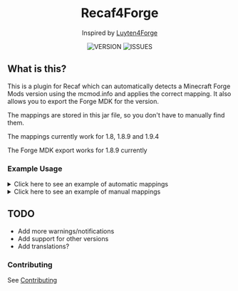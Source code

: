 <div align="center">

# Recaf4Forge

Inspired by [Luyten4Forge](https://github.com/KevinPriv/Luyten4Forge)

![VERSION](https://img.shields.io/github/v/release/1fxe/Recaf4Forge?style=flat-square)
![ISSUES](https://img.shields.io/github/issues/1fxe/Recaf4Forge?style=flat-square)

</div>

## What is this?

This is a plugin for Recaf which can automatically detects a Minecraft Forge Mods version using the mcmod.info and
applies the correct mapping. It also allows you to export the Forge MDK for the version.

The mappings are stored in this jar file, so you don't have to manually find them.

The mappings currently work for 1.8, 1.8.9 and 1.9.4

The Forge MDK export works for 1.8.9 currently

### Example Usage

<details>
  <summary>Click here to see an example of automatic mappings</summary>

![Automatic Example](.github/automatic.gif)

</details>

<details>
  <summary>Click here to see an example of manual mappings</summary>

![Manual Example](.github/manual.gif)

</details>

## TODO

- Add more warnings/notifications
- Add support for other versions
- Add translations?

### Contributing

See [Contributing](CONTRIBUTING.md)